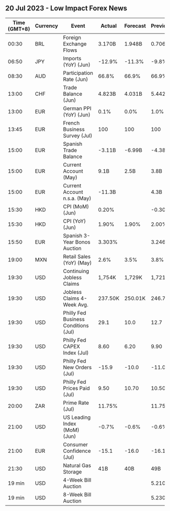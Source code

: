 ## 20 Jul 2023 - Low Impact Forex News
| Time (GMT+8) | Currency | Event | Actual | Forecast | Previous |
|------|----------|-------|--------|----------|----------|
| 00:30 | BRL | Foreign Exchange Flows | 3.170B | 1.948B | 0.706B |
| 06:50 | JPY | Imports (YoY) (Jun) | -12.9% | -11.3% | -9.8% |
| 08:30 | AUD | Participation Rate (Jun) | 66.8% | 66.9% | 66.9% |
| 13:00 | CHF | Trade Balance (Jun) | 4.823B | 4.031B | 5.442B |
| 13:00 | EUR | German PPI (YoY) (Jun) | 0.1% | 0.0% | 1.0% |
| 13:45 | EUR | French Business Survey (Jul) | 100 | 100 | 100 |
| 15:00 | EUR | Spanish Trade Balance | -3.11B | -6.99B | -4.38B |
| 15:00 | EUR | Current Account (May) | 9.1B | 2.5B | 3.8B |
| 15:00 | EUR | Current Account n.s.a. (May) | -11.3B |  | 4.3B |
| 15:30 | HKD | CPI (MoM) (Jun) | 0.20% |  | -0.30% |
| 15:30 | HKD | CPI (YoY) (Jun) | 1.90% | 1.90% | 2.00% |
| 15:50 | EUR | Spanish 3-Year Bonos Auction | 3.303% |  | 3.246% |
| 19:00 | MXN | Retail Sales (YoY) (May) | 2.6% | 3.5% | 3.8% |
| 19:30 | USD | Continuing Jobless Claims | 1,754K | 1,729K | 1,721K |
| 19:30 | USD | Jobless Claims 4-Week Avg. | 237.50K | 250.01K | 246.75K |
| 19:30 | USD | Philly Fed Business Conditions (Jul) | 29.1 | 10.0 | 12.7 |
| 19:30 | USD | Philly Fed CAPEX Index (Jul) | 8.60 | 6.20 | 9.90 |
| 19:30 | USD | Philly Fed New Orders (Jul) | -15.9 | -10.0 | -11.0 |
| 19:30 | USD | Philly Fed Prices Paid (Jul) | 9.50 | 10.70 | 10.50 |
| 20:00 | ZAR | Prime Rate (Jul) | 11.75% |  | 11.75% |
| 21:00 | USD | US Leading Index (MoM) (Jun) | -0.7% | -0.6% | -0.6% |
| 21:00 | EUR | Consumer Confidence (Jul) | -15.1 | -16.0 | -16.1 |
| 21:30 | USD | Natural Gas Storage | 41B | 40B | 49B |
| 19 min | USD | 4-Week Bill Auction |  |  | 5.210% |
| 19 min | USD | 8-Week Bill Auction |  |  | 5.230% |
